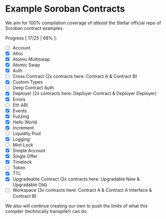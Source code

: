 # Example Soroban Contracts

We aim for 100% compilation coverage of _atleast_ the Stellar official repo of Soroban contract examples.

Progress [ 17/25 | 68% ]:
* [ ] Account
* [x] Alloc
* [x] Atomic Multiswap
* [x] Atomic Swap
* [x] Auth
* [ ] Cross Contract (2x contracts here: Contract A & Contract B)
* [x] Custom Types
* [ ] Deep Contract Auth
* [x] Deployer (2x contracts here: Deployer Contract & Deployer Deployer)
* [x] Errors
* [ ] Eth ABI
* [x] Events
* [x] Fuzzing
* [x] Hello World
* [x] Increment
* [ ] Liquidity Pool
* [x] Logging
* [ ] Mint Lock
* [x] Simple Account
* [x] Single Offer
* [x] Timelock
* [ ] Token
* [x] TTL
* [x] Upgradeable Contract (2x contracts here: Upgradable New & Upgradable Old)
* [ ] Workspace (3x contracts here: Contract A & Contract A Interface & Contract B)

We also will continue creating our own to push the limits of what this compiler (technically transpiler) can do.
